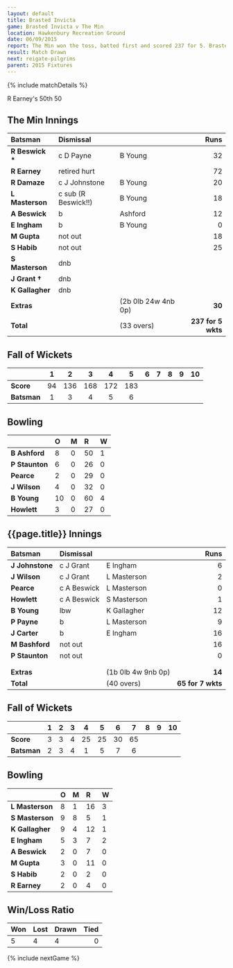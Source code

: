 ```yaml
---
layout: default
title: Brasted Invicta
game: Brasted Invicta v The Min
location: Hawkenbury Recreation Ground
date: 06/09/2015
report: The Min won the toss, batted first and scored 237 for 5. Brasted were 65-7 when time ran out
result: Match Drawn
next: reigate-pilgrims
parent: 2015 Fixtures
---
```


{% include matchDetails %}

R Earney's 50th 50

## The Min Innings

| Batsman | Dismissal |  | Runs |
|:---|:---|---|---:|
| **R Beswick &#42;** | c D Payne | B Young | 32 |
| **R Earney** | retired hurt |  | 72 |
| **R Damaze** | c J Johnstone | B Young | 20 |
| **L Masterson** | c sub (R Beswick!!) | B Young | 18 |
| **A Beswick** | b | Ashford | 12 |
| **E Ingham** | b | B Young | 0 |
| **M Gupta** | not out |  | 18 |
| **S Habib** | not out |  | 25 |
| **S Masterson** | dnb |  |  |
| **J Grant &#8224;** | dnb |  |  |
| **K Gallagher** | dnb |  |  |
| **Extras** | | (2b 0lb 24w 4nb 0p) | **30** |
| **Total** | | (33 overs) | **237 for 5 wkts** |

## Fall of Wickets

| | 1 | 2 | 3 | 4 | 5 | 6 | 7 | 8 | 9 | 10 |
|---|:---:|:---:|:---:|:---:|:---:|:---:|:---:|:---:|:---:|:---:|
| **Score** | 94 | 136 | 168 | 172 | 183 |  |  |  |  |  |
| **Batsman** | 1 | 3 | 4 | 5 | 6 |  |  |  |  |  |

## Bowling

| | O | M | R | W |
|---|:---|:---|:---|:---|
| **B Ashford** | 8 | 0 | 50 | 1 |
| **P Staunton** | 6 | 0 | 26 | 0 |
| **Pearce** | 2 | 0 | 29 | 0 |
| **J Wilson** | 4 | 0 | 32 | 0 |
| **B Young** | 10 | 0 | 60 | 4 |
| **Howlett** | 3 | 0 | 27 | 0 |

## {{page.title}} Innings

| Batsman | Dismissal |  | Runs |
|:---|:---|---|---:|
| **J Johnstone** | c J Grant | E Ingham | 6 |
| **J Wilson** | c J Grant | L Masterson | 2 |
| **Pearce** | c A Beswick | L Masterson | 0 |
| **Howlett** | c A Beswick | S Masterson | 1 |
| **B Young** | lbw | K Gallagher | 12 |
| **P Payne** | b | L Masterson | 9 |
| **J Carter** | b | E Ingham | 16 |
| **M Bashford** | not out |  | 16 |
| **P Staunton** | not out |  | 0 |
|  |  |  |  |
|  |  |  |  |
| **Extras** | | (1b 0lb 4w 9nb 0p) | **14** |
| **Total** | | (40 overs) | **65 for 7 wkts** |

## Fall of Wickets

| | 1 | 2 | 3 | 4 | 5 | 6 | 7 | 8 | 9 | 10 |
|---|:---:|:---:|:---:|:---:|:---:|:---:|:---:|:---:|:---:|:---:|
| **Score** | 3 | 3 | 4 | 25 | 25 | 30 | 65 |  |  |  |
| **Batsman** | 2 | 3 | 4 | 1 | 5 | 7 | 6 |  |  |  |

## Bowling

| | O | M | R | W |
|---|:---|:---|:---|:---|
| **L Masterson** | 8 | 1 | 16 | 3 |
| **S Masterson** | 9 | 8 | 5 | 1 |
| **K Gallagher** | 9 | 4 | 12 | 1 |
| **E Ingham** | 5 | 3 | 7 | 2 |
| **A Beswick** | 2 | 0 | 7 | 0 |
| **M Gupta** | 3 | 0 | 11 | 0 |
| **S Habib** | 2 | 0 | 2 | 0 |
| **R Earney** | 2 | 0 | 4 | 0 |

## Win/Loss Ratio

| Won | Lost | Drawn | Tied |
|:---|:---|:---|---:|
| 5 | 4 | 4 | 0 |

{% include nextGame %}
